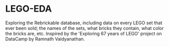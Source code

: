 # LEGO-EDA
Exploring the Rebrickable database, including data on every LEGO set that ever been sold; the names of the sets, what bricks they contain, what color the bricks are, etc. 
Inspired by the 'Exploring 67 years of LEGO' project on DataCamp by Ramnath Vaidyanathan. 
